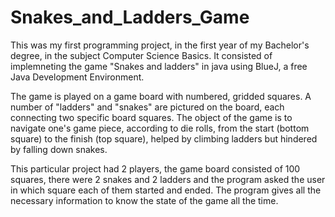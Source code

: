 # Snakes_and_Ladders_Game
This was my first programming project, in the first year of my Bachelor's degree, in the subject Computer Science Basics. It consisted of implemneting the game "Snakes and ladders" in java using BlueJ, a free Java Development Environment.

The game is played on a game board with numbered, gridded squares. A number of "ladders" and "snakes" are pictured on the board, each connecting two specific board squares. The object of the game is to navigate one's game piece, according to die rolls, from the start (bottom square) to the finish (top square), helped by climbing ladders but hindered by falling down snakes.

This particular project had 2 players, the game board consisted of 100 squares, there were 2 snakes and 2 ladders and the program asked the user in which square each of them started and ended. The program gives all the necessary information to know the state of the game all the time.
